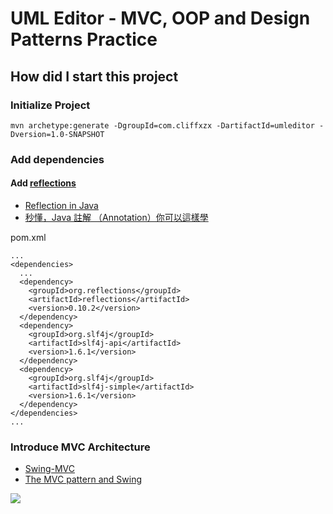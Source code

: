 # UML Editor - MVC, OOP and Design Patterns Practice

## How did I start this project

### Initialize Project

```shell=
mvn archetype:generate -DgroupId=com.cliffxzx -DartifactId=umleditor -Dversion=1.0-SNAPSHOT
```

### Add dependencies

#### Add [reflections](https://github.com/ronmamo/reflections)

- [Reflection in Java](https://www.geeksforgeeks.org/reflection-in-java/)
- [秒懂，Java 註解 （Annotation）你可以這樣學](https://zhuanlan.zhihu.com/p/27643133)

pom.xml

```xml=
...
<dependencies>
  ...
  <dependency>
    <groupId>org.reflections</groupId>
    <artifactId>reflections</artifactId>
    <version>0.10.2</version>
  </dependency>
  <dependency>
    <groupId>org.slf4j</groupId>
    <artifactId>slf4j-api</artifactId>
    <version>1.6.1</version>
  </dependency>
  <dependency>
    <groupId>org.slf4j</groupId>
    <artifactId>slf4j-simple</artifactId>
    <version>1.6.1</version>
  </dependency>
</dependencies>
...
```

### Introduce MVC Architecture

- [Swing-MVC](https://github.com/Allan-Jacobs/Swing-MVC)
- [The MVC pattern and Swing](https://stackoverflow.com/questions/5217611/the-mvc-pattern-and-swing)

![](https://i.stack.imgur.com/gBfe7.jpg)
